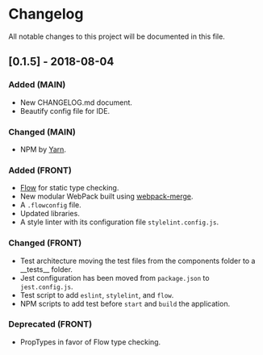 # Changelog

All notable changes to this project will be documented in this file.

## [0.1.5] - 2018-08-04

### Added (MAIN)

* New CHANGELOG.md document.
* Beautify config file for IDE.

### Changed (MAIN)

* NPM by [Yarn](https://yarnpkg.com/en/).

### Added (FRONT)

* [Flow](https://flow.org/) for static type checking.
* New modular WebPack built using [webpack-merge](https://github.com/survivejs/webpack-merge).
* A `.flowconfig` file.
* Updated libraries.
* A style linter with its configuration file `stylelint.config.js`.

### Changed (FRONT)

* Test architecture moving the test files from the components folder to a \_\_tests\_\_ folder.
* Jest configuration has been moved from `package.json` to `jest.config.js`.
* Test script to add `eslint`, `stylelint`, and `flow`.
* NPM scripts to add test before `start` and `build` the application.

### Deprecated (FRONT)

* PropTypes in favor of Flow type checking.
